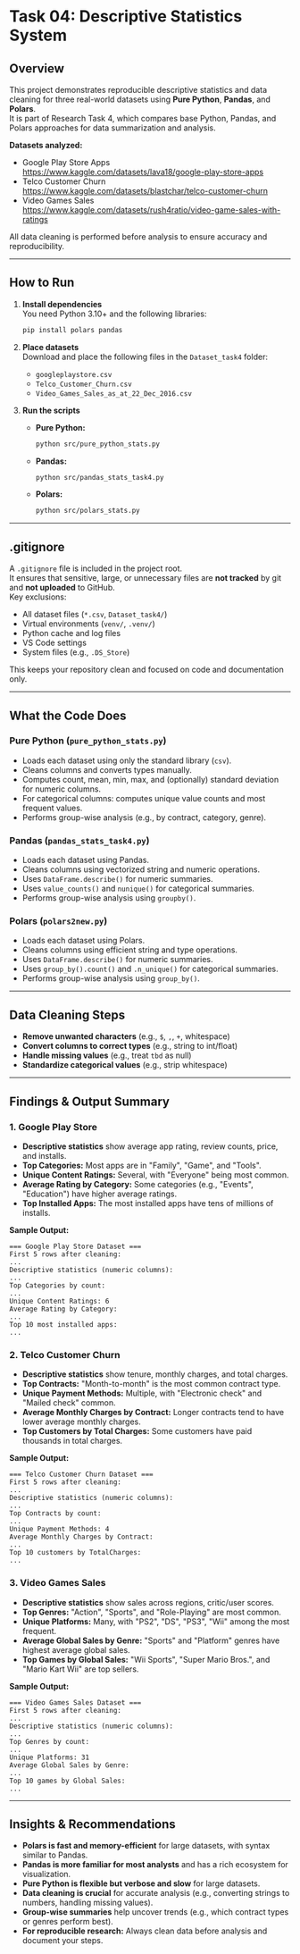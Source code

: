 # Task 04: Descriptive Statistics System

## Overview

This project demonstrates reproducible descriptive statistics and data cleaning for three real-world datasets using **Pure Python**, **Pandas**, and **Polars**.  
It is part of Research Task 4, which compares base Python, Pandas, and Polars approaches for data summarization and analysis.

**Datasets analyzed:**
- Google Play Store Apps  
  https://www.kaggle.com/datasets/lava18/google-play-store-apps
- Telco Customer Churn  
  https://www.kaggle.com/datasets/blastchar/telco-customer-churn
- Video Games Sales  
  https://www.kaggle.com/datasets/rush4ratio/video-game-sales-with-ratings

All data cleaning is performed before analysis to ensure accuracy and reproducibility.

---

## How to Run

1. **Install dependencies**  
   You need Python 3.10+ and the following libraries:
   ```bash
   pip install polars pandas
   ```

2. **Place datasets**  
   Download and place the following files in the `Dataset_task4` folder:
   - `googleplaystore.csv`
   - `Telco_Customer_Churn.csv`
   - `Video_Games_Sales_as_at_22_Dec_2016.csv`

3. **Run the scripts**
   - **Pure Python:**  
     ```bash
     python src/pure_python_stats.py
     ```
   - **Pandas:**  
     ```bash
     python src/pandas_stats_task4.py
     ```
   - **Polars:**  
     ```bash
     python src/polars_stats.py
     ```

---

## .gitignore

A `.gitignore` file is included in the project root.  
It ensures that sensitive, large, or unnecessary files are **not tracked** by git and **not uploaded** to GitHub.  
Key exclusions:
- All dataset files (`*.csv`, `Dataset_task4/`)
- Virtual environments (`venv/`, `.venv/`)
- Python cache and log files
- VS Code settings
- System files (e.g., `.DS_Store`)

This keeps your repository clean and focused on code and documentation only.

---

## What the Code Does

### Pure Python (`pure_python_stats.py`)
- Loads each dataset using only the standard library (`csv`).
- Cleans columns and converts types manually.
- Computes count, mean, min, max, and (optionally) standard deviation for numeric columns.
- For categorical columns: computes unique value counts and most frequent values.
- Performs group-wise analysis (e.g., by contract, category, genre).

### Pandas (`pandas_stats_task4.py`)
- Loads each dataset using Pandas.
- Cleans columns using vectorized string and numeric operations.
- Uses `DataFrame.describe()` for numeric summaries.
- Uses `value_counts()` and `nunique()` for categorical summaries.
- Performs group-wise analysis using `groupby()`.

### Polars (`polars2new.py`)
- Loads each dataset using Polars.
- Cleans columns using efficient string and type operations.
- Uses `DataFrame.describe()` for numeric summaries.
- Uses `group_by().count()` and `.n_unique()` for categorical summaries.
- Performs group-wise analysis using `group_by()`.

---

## Data Cleaning Steps

- **Remove unwanted characters** (e.g., `$`, `,`, `+`, whitespace)
- **Convert columns to correct types** (e.g., string to int/float)
- **Handle missing values** (e.g., treat `tbd` as null)
- **Standardize categorical values** (e.g., strip whitespace)

---

## Findings & Output Summary

### 1. Google Play Store

- **Descriptive statistics** show average app rating, review counts, price, and installs.
- **Top Categories:** Most apps are in "Family", "Game", and "Tools".
- **Unique Content Ratings:** Several, with "Everyone" being most common.
- **Average Rating by Category:** Some categories (e.g., "Events", "Education") have higher average ratings.
- **Top Installed Apps:** The most installed apps have tens of millions of installs.

**Sample Output:**
```
=== Google Play Store Dataset ===
First 5 rows after cleaning:
...
Descriptive statistics (numeric columns):
...
Top Categories by count:
...
Unique Content Ratings: 6
Average Rating by Category:
...
Top 10 most installed apps:
...
```

### 2. Telco Customer Churn

- **Descriptive statistics** show tenure, monthly charges, and total charges.
- **Top Contracts:** "Month-to-month" is the most common contract type.
- **Unique Payment Methods:** Multiple, with "Electronic check" and "Mailed check" common.
- **Average Monthly Charges by Contract:** Longer contracts tend to have lower average monthly charges.
- **Top Customers by Total Charges:** Some customers have paid thousands in total charges.

**Sample Output:**
```
=== Telco Customer Churn Dataset ===
First 5 rows after cleaning:
...
Descriptive statistics (numeric columns):
...
Top Contracts by count:
...
Unique Payment Methods: 4
Average Monthly Charges by Contract:
...
Top 10 customers by TotalCharges:
...
```

### 3. Video Games Sales

- **Descriptive statistics** show sales across regions, critic/user scores.
- **Top Genres:** "Action", "Sports", and "Role-Playing" are most common.
- **Unique Platforms:** Many, with "PS2", "DS", "PS3", "Wii" among the most frequent.
- **Average Global Sales by Genre:** "Sports" and "Platform" genres have highest average global sales.
- **Top Games by Global Sales:** "Wii Sports", "Super Mario Bros.", and "Mario Kart Wii" are top sellers.

**Sample Output:**
```
=== Video Games Sales Dataset ===
First 5 rows after cleaning:
...
Descriptive statistics (numeric columns):
...
Top Genres by count:
...
Unique Platforms: 31
Average Global Sales by Genre:
...
Top 10 games by Global Sales:
...
```

---

## Insights & Recommendations

- **Polars is fast and memory-efficient** for large datasets, with syntax similar to Pandas.
- **Pandas is more familiar for most analysts** and has a rich ecosystem for visualization.
- **Pure Python is flexible but verbose and slow** for large datasets.
- **Data cleaning is crucial** for accurate analysis (e.g., converting strings to numbers, handling missing values).
- **Group-wise summaries** help uncover trends (e.g., which contract types or genres perform best).
- **For reproducible research:** Always clean data before analysis and document your steps.

